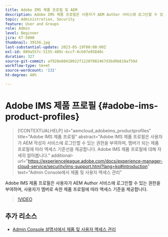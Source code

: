 ```yaml
---
title: Adobe IMS 제품 프로필 및 AEM
description: Adobe IMS 제품 프로필은 사용자가 AEM Author 서비스에 로그인할 수 있는 권한을 부여하며, 사용자가 멤버로 속한 제품 프로필에 따라 액세스 기준을 제공합니다.
topic: Administration, Security
feature: User and Groups
role: Admin
level: Beginner
jira: KT-5000
thumbnail: 39156.jpg
last-substantial-update: 2023-05-19T00:00:00Z
exl-id: 089a557c-5155-489c-bccf-0cb97e95840c
duration: 327
source-git-commit: af928e60410022f12207082467d3bd9b818af59d
workflow-type: tm+mt
source-wordcount: '132'
ht-degree: 40%

---
```


# Adobe IMS 제품 프로필 {#adobe-ims-product-profiles}

>[!CONTEXTUALHELP]
>id="aemcloud_adobeims_productprofiles"
>title="Adobe IMS 제품 프로필"
>abstract="Adobe IMS 제품 프로필은 사용자가 AEM 작성자 서비스에 로그인할 수 있는 권한을 부여하며, 멤버가 되는 제품 프로필에 따라 액세스 기준선을 제공합니다. Adobe IMS 제품 프로필에 대해 자세히 알아봅니다."
>additional-url="https://experienceleague.adobe.com/docs/experience-manager-cloud-service/security/ims-support.html?lang=ko#introduction" text="Admin Console에서 제품 및 사용자 액세스 관리"

Adobe IMS 제품 프로필은 사용자가 AEM Author 서비스에 로그인할 수 있는 권한을 부여하며, 사용자가 멤버로 속한 제품 프로필에 따라 액세스 기준을 제공합니다.

>[!VIDEO](https://video.tv.adobe.com/v/39156?quality=12&learn=on)

## 추가 리소스

+ [Admin Console 설명서에서 제품 및 사용자 액세스 관리](https://experienceleague.adobe.com/docs/experience-manager-cloud-service/security/ims-support.html#managing-products-and-user-access-in-admin-console)
